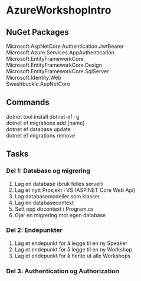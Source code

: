 # AzureWorkshopIntro
 
## NuGet Packages
Microsoft.AspNetCore.Authentication.JwtBearer <br>
Microsoft.Azure.Services.AppAuthentication <br>
Microsoft.EntityFrameworkCore <br>
Microsoft.EntityFrameworkCore.Design <br>
Microsoft.EntityFrameworkCore.SqlServer <br>
Microsoft.Identity.Web <br>
Swashbuckle.AspNetCore <br>
 
## Commands
dotnet tool install dotnet-ef -g <br>
dotnet ef migrations add [name] <br>
dotnet ef database update <br>
dotnet ef migrations remove <br>


## Tasks

### Del 1: Database og migrering
1. Lag en database (bruk felles server)
2. Lag et nytt Prosjekt i VS (ASP.NET Core Web Api)
3. Lag databasemodeller som klasser
4. Lag en databasecontext
5. Sett opp dbcontext i Program.cs
6. Gjør en migrering mot egen database

### Del 2: Endepunkter
1. Lag et endepunkt for å legge til en ny Speaker
2. Lag et endepunkt for å legge til en ny Workshop
3. Lag et endepunkt for å hente ut alle Workshops

### Del 3: Authentication og Authorization
